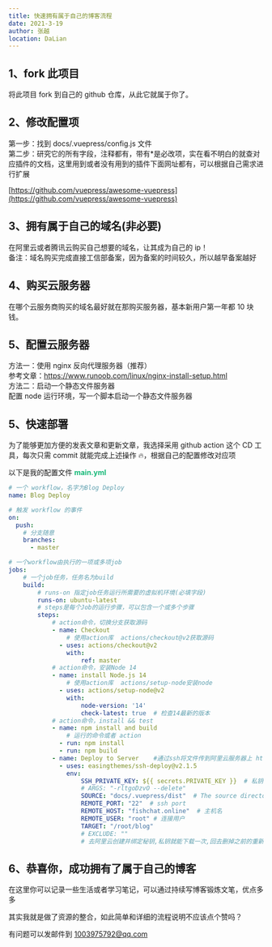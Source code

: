 ```yaml
---
title: 快速拥有属于自己的博客流程
date: 2021-3-19
author: 张越
location: DaLian
---
```


## 1、fork 此项目

将此项目 fork 到自己的 github 仓库，从此它就属于你了。

## 2、修改配置项

第一步：找到 docs/.vuepress/config.js 文件  
第二步：研究它的所有字段，注释都有，带有\*是必改项，实在看不明白的就查对应插件的文档，这里用到或者没有用到的插件下面网址都有，可以根据自己需求进行扩展

[https://github.com/vuepress/awesome-vuepress](https://github.com/vuepress/awesome-vuepress)

## 3、拥有属于自己的域名(非必要)

在阿里云或者腾讯云购买自己想要的域名，让其成为自己的 ip！  
备注：域名购买完成直接工信部备案，因为备案的时间较久，所以越早备案越好

## 4、购买云服务器

在哪个云服务商购买的域名最好就在那购买服务器，基本新用户第一年都 10 块钱。

## 5、配置云服务器

方法一：使用 nginx 反向代理服务器（推荐）  
参考文章：https://www.runoob.com/linux/nginx-install-setup.html  
方法二：启动一个静态文件服务器  
配置 node 运行环境，写一个脚本启动一个静态文件服务器

## 5、快速部署

为了能够更加方便的发表文章和更新文章，我选择采用 github action 这个 CD 工具，每次只需 commit 就能完成上述操作 🔥，根据自己的配置修改对应项

以下是我的配置文件 <span style="color:#17b978;font-weight:700">main.yml</span>

```yml
# 一个 workflow，名字为Blog Deploy
name: Blog Deploy

# 触发 workflow 的事件
on:
  push:
    # 分支随意
    branches:
      - master

# 一个workflow由执行的一项或多项job
jobs:
    # 一个job任务，任务名为build
    build:
        # runs-on 指定job任务运行所需要的虚拟机环境(必填字段)
        runs-on: ubuntu-latest
        # steps是每个Job的运行步骤，可以包含一个或多个步骤
        steps:
            # action命令，切换分支获取源码
            - name: Checkout
                # 使用action库  actions/checkout@v2获取源码
              - uses: actions/checkout@v2
                with:
                    ref: master
            # action命令，安装Node 14
            - name: install Node.js 14
                # 使用action库  actions/setup-node安装node
              - uses: actions/setup-node@v2
                with:
                    node-version: '14'
                    check-latest: true  # 检查14最新的版本
            # action命令，install && test
            - name: npm install and build
                # 运行的命令或者 action
              - run: npm install
              - run: npm build
            - name: Deploy to Server    #通过ssh将文件传到阿里云服务器上 https://github.com/marketplace/actions/ssh-deploy
              - uses: easingthemes/ssh-deploy@v2.1.5
                env:
                    SSH_PRIVATE_KEY: ${{ secrets.PRIVATE_KEY }}  # 私钥部分,公钥到阿里云的authorized_keys去找
                    # ARGS: "-rltgoDzvO --delete"
                    SOURCE: "docs/.vuepress/dist"  # The source directory, path relative to $GITHUB_WORKSPACE root, eg: dist/
                    REMOTE_PORT: "22"  # ssh port
                    REMOTE_HOST: "fishchat.online"  # 主机名
                    REMOTE_USER: "root" # 连接用户
                    TARGET: "/root/blog"
                    # EXCLUDE: ""
                    # 去阿里云创建并绑定秘钥,私钥就能下载一次,回去删掉之前的重新创建
```

## 6、恭喜你，成功拥有了属于自己的博客

在这里你可以记录一些生活或者学习笔记，可以通过持续写博客锻炼文笔，优点多多

其实我就是做了资源的整合，如此简单和详细的流程说明不应该点个赞吗？

有问题可以发邮件到 1003975792@qq.com

